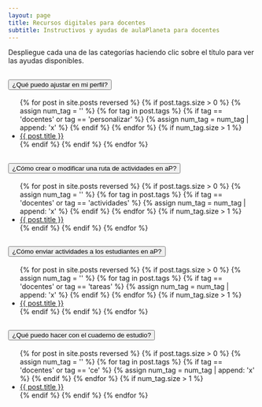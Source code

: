 ```yaml
---
layout: page
title: Recursos digitales para docentes
subtitle: Instructivos y ayudas de aulaPlaneta para docentes
---
```


Despliegue cada una de las categorías haciendo clic sobre el título para ver las ayudas disponibles.

<div class="accordion" id="categorias">
    <div class="card">
        <div class="card-header" id="tituloUno">
            <h2 class="mb-0">
                <button class="btn btn-link collapsed" type="button" data-toggle="collapse" data-target="#personalizar" aria-expanded="false" aria-controls="personalizar">
                    <i class="fa fa-caret-right"></i>
                    ¿Qué puedo ajustar en mi perfil?
                </button>
            </h2>
        </div>
        <div id="personalizar" class="collapse" aria-labelledby="tituloUno" data-parent="#categorias">
            <div class="card-body">
                <ul class="fa-ul">
                {% for post in site.posts reversed %}
                    {% if post.tags.size > 0 %}
                        {% assign num_tag = '' %}
                        {% for tag in post.tags %}
                        {% if tag == 'docentes' or tag == 'personalizar' %}
                            {% assign num_tag = num_tag | append: 'x' %}
                        {% endif %}
                        {% endfor %}
                        {% if num_tag.size > 1 %}
                    <li>
                        <i class="fa-li fa fa-arrow-right"></i>
                        <a href="{{ post.url }}" class="post-title">{{ post.title }}</a>
                    </li>
                        {% endif %}
                    {% endif %}
                {% endfor %}
                </ul>
            </div>
        </div>
    </div>
    <div class="card">
        <div class="card-header" id="tituloDos">
            <h2 class="mb-0">
                <button class="btn btn-link collapsed" type="button" data-toggle="collapse" data-target="#actividades" aria-expanded="false" aria-controls="actividades">
                    <i class="fa fa-caret-right"></i>
                    ¿Cómo crear o modificar una ruta de actividades en aP?
                </button>
            </h2>
        </div>
        <div id="actividades" class="collapse" aria-labelledby="tituloDos" data-parent="#categorias">
            <div class="card-body">
                <ul class="fa-ul">
                {% for post in site.posts reversed %}
                    {% if post.tags.size > 0 %}
                        {% assign num_tag = '' %}
                        {% for tag in post.tags %}
                        {% if tag == 'docentes' or tag == 'actividades' %}
                            {% assign num_tag = num_tag | append: 'x' %}
                        {% endif %}
                        {% endfor %}
                        {% if num_tag.size > 1 %}
                    <li>
                        <i class="fa-li fa fa-arrow-right"></i>
                        <a href="{{ post.url }}" class="post-title">{{ post.title }}</a>
                    </li>
                        {% endif %}
                    {% endif %}
                {% endfor %}
                </ul>
            </div>
        </div>
    </div>
    <div class="card">
        <div class="card-header" id="tituloTres">
            <h2 class="mb-0">
                <button class="btn btn-link collapsed" type="button" data-toggle="collapse" data-target="#tareas" aria-expanded="false" aria-controls="tareas">
                    <i class="fa fa-caret-right"></i>
                    ¿Cómo enviar actividades a los estudiantes en aP?
                </button>
            </h2>
        </div>
        <div id="tareas" class="collapse" aria-labelledby="tituloTres" data-parent="#categorias">
            <div class="card-body">
                <ul class="fa-ul">
                {% for post in site.posts reversed %}
                    {% if post.tags.size > 0 %}
                        {% assign num_tag = '' %}
                        {% for tag in post.tags %}
                        {% if tag == 'docentes' or tag == 'tareas' %}
                            {% assign num_tag = num_tag | append: 'x' %}
                        {% endif %}
                        {% endfor %}
                        {% if num_tag.size > 1 %}
                    <li>
                        <i class="fa-li fa fa-arrow-right"></i>
                        <a href="{{ post.url }}" class="post-title">{{ post.title }}</a>
                    </li>
                        {% endif %}
                    {% endif %}
                {% endfor %}
                </ul>
            </div>
        </div>
    </div>
    <div class="card">
        <div class="card-header" id="tituloCuatro">
            <h2 class="mb-0">
                <button class="btn btn-link collapsed" type="button" data-toggle="collapse" data-target="#ce" aria-expanded="false" aria-controls="ce">
                    <i class="fa fa-caret-right"></i>
                    ¿Qué puedo hacer con el cuaderno de estudio?
                </button>
            </h2>
        </div>
        <div id="ce" class="collapse" aria-labelledby="tituloCuatro" data-parent="#categorias">
            <div class="card-body">
                <ul class="fa-ul">
                {% for post in site.posts reversed %}
                    {% if post.tags.size > 0 %}
                        {% assign num_tag = '' %}
                        {% for tag in post.tags %}
                        {% if tag == 'docentes' or tag == 'ce' %}
                            {% assign num_tag = num_tag | append: 'x' %}
                        {% endif %}
                        {% endfor %}
                        {% if num_tag.size > 1 %}
                    <li>
                        <i class="fa-li fa fa-arrow-right"></i>
                        <a href="{{ post.url }}" class="post-title">{{ post.title }}</a>
                    </li>
                        {% endif %}
                    {% endif %}
                {% endfor %}
                </ul>
            </div>
        </div>
    </div>
</div>
